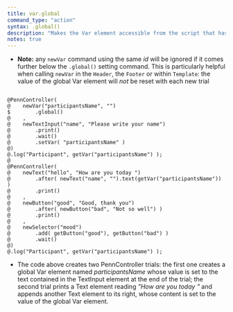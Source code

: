 ```yaml
---
title: var.global
command_type: "action"
syntax: .global()
description: "Makes the Var element accessible from the script that has not been evaluated yet (=~ all the script below `.global()`)."
notes: true
---
```


+ **Note:** any `newVar` command using the same *id* will be ignored if it comes further below the `.global()` setting command. This is particularly helpful when calling `newVar` in the `Header`, the `Footer` or within `Template`: the value of the global Var element will *not* be reset with each new trial

<!--more-->

<pre><code class="language-diff-javascript diff-highlight try-">
@PennController(
@    newVar("participantsName", "")
$        .global()
@    ,
@    newTextInput("name", "Please write your name")
@        .print()
@        .wait()
@        .setVar( "participantsName" )
@)
@.log("Participant", getVar("participantsName") );
@
@PennController(
@    newText("hello", "How are you today ")
@        .after( newText("name", "").text(getVar("participantsName")) )
@        .print()
@    ,
@    newButton("good", "Good, thank you")
@        .after( newButton("bad", "Not so well") )
@        .print()
@    ,
@    newSelector("mood")
@        .add( getButton("good"), getButton("bad") ) 
@        .wait()
@)
@.log("Participant", getVar("participantsName") );
</code></pre>

+ The code above creates two PennController trials: the first one creates a global Var element named *participantsName* whose value is set to the text contained in the TextInput element at the end of the trial; the second trial prints a Text element reading *"How are you today "* and appends another Text element to its right, whose content is set to the value of the global Var element.		
